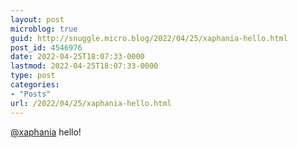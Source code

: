 ```yaml
---
layout: post
microblog: true
guid: http://snuggle.micro.blog/2022/04/25/xaphania-hello.html
post_id: 4546976
date: 2022-04-25T18:07:33-0000
lastmod: 2022-04-25T18:07:33-0000
type: post
categories:
- "Posts"
url: /2022/04/25/xaphania-hello.html
---
```

<p><span class="h-card" translate="no"><a href="https://meemu.org/@xaphania" class="u-url mention">@<span>xaphania</span></a></span> hello!</p>
